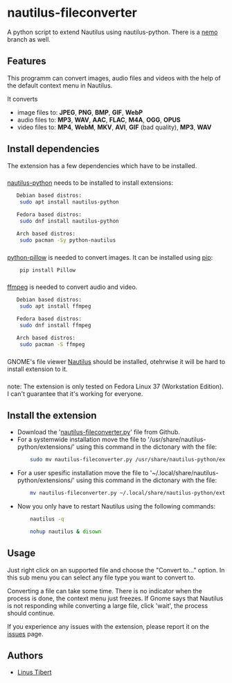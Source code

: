 
# nautilus-fileconverter

A python script to extend Nautilus using nautilus-python. There is a [nemo](https://github.com/derVedro/Nautilus-fileconverter-43/tree/nemo) branch as well.


## Features
This programm can convert images, audio files and videos with the help of the default context menu in Nautilus.

It converts
- image files to: __JPEG__, __PNG__, __BMP__, __GIF__, __WebP__
- audio files to: __MP3__, __WAV__, __AAC__, __FLAC__, __M4A__, __OGG__, __OPUS__
- video files to: __MP4__, __WebM__, __MKV__, __AVI__, __GIF__ (bad quality), __MP3__, __WAV__

## Install dependencies

The extension has a few dependencies which have to be installed.
###
[nautilus-python](https://github.com/GNOME/nautilus-python) needs to be installed to install extensions:

```bash
   Debian based distros:
    sudo apt install nautilus-python

   Fedora based distros:
    sudo dnf install nautilus-python

   Arch based distros:
    sudo pacman -Sy python-nautilus
```
###

[python-pillow](https://python-pillow.org/) is needed to convert images. It can be installed using [pip](https://pypi.org/project/pip/):


```bash
    pip install Pillow
```
###

[ffmpeg](https://ffmpeg.org/download.html#build-linux) is needed to convert audio and video.

```bash
   Debian based distros:
    sudo apt install ffmpeg

   Fedora based distros:
    sudo dnf install ffmpeg

   Arch based distros:
    sudo pacman -S ffmpeg
```
###
GNOME's file viewer [Nautilus](https://apps.gnome.org/en-GB/app/org.gnome.Nautilus/) should be installed, otehrwise it will be hard to install extension to it. 
###
note: The extension is only tested on Fedora Linux 37 (Workstation Edition). I can't guarantee that it's working for everyone.
## Install the extension
- Download the '[nautilus-fileconverter.py](https://github.com/derVedro/Nautilus-fileconverter-43/blob/main/nautilus-fileconverter.py)' file from Github.
- For a systemwide installation move the file to '/usr/share/nautilus-python/extensions/' using this command in the dictonary with the file:
    ```bash
        sudo mv nautilus-fileconverter.py /usr/share/nautilus-python/extensions/nautilus-fileconverter.py
    ```
- For a user spesific installation move the file to '~/.local/share/nautilus-python/extensions/' using this command in the dictonary with the file:
    ```bash
        mv nautilus-fileconverter.py ~/.local/share/nautilus-python/extensions/nautilus-fileconverter.py
    ```
- Now you only have to restart Nautilus using the following commands:
    ```bash
        nautilus -q 

        nohup nautilus & disown
    ```
## Usage

Just right click on an supported file and choose the "Convert to..." option. In this sub menu you can select any file type you want to convert to.

Converting a file can take some time. There is no indicator when the process is done, the context menu just freezes. If Gnome says that Nautilus is not responding while converting a large file, click 'wait', the process should continue.

If you experience any issues with the extension, please report it on the [issues](https://github.com/Lich-Corals/nautilus-fileconverter/issues) page.

## Authors

- [Linus Tibert](https://github.com/Lich-Corals)
